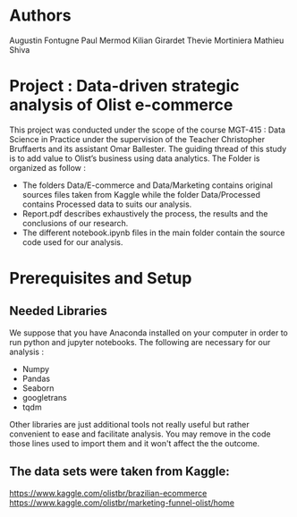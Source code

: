 # Authors
Augustin Fontugne
Paul Mermod
Kilian Girardet
Thevie Mortiniera
Mathieu Shiva

# Project : Data-driven strategic analysis of Olist e-commerce
This project was conducted under the scope of the course MGT-415 : Data Science in Practice under the supervision of the Teacher
Christopher Bruffaerts and its assistant Omar Ballester.
The guiding thread of this study is to add value to Olist’s business using data analytics.
The Folder is organized as follow : 
- The folders Data/E-commerce and Data/Marketing  contains original sources files taken from Kaggle while
the folder Data/Processed contains Processed data to suits our analysis.
- Report.pdf  describes exhaustively the process, the results and the conclusions of our research.
- The different notebook.ipynb files in the main folder contain the source code used for our analysis.

# Prerequisites and Setup
## Needed Libraries 
We suppose that you have Anaconda installed on your computer in order to run python and jupyter notebooks.
The following are necessary for our analysis : 
- Numpy
- Pandas 
- Seaborn 
- googletrans
- tqdm

Other libraries are just additional tools not really useful but rather convenient to ease and facilitate analysis.
You may remove in the code those lines used to import them and it won't affect the the outcome.

## The data sets were taken from Kaggle: 
https://www.kaggle.com/olistbr/brazilian-ecommerce
https://www.kaggle.com/olistbr/marketing-funnel-olist/home
